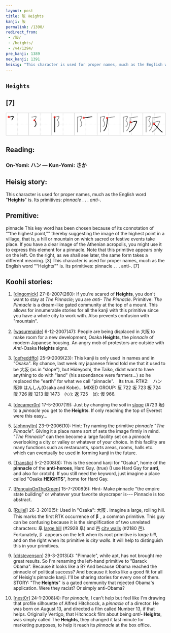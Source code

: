 ```yaml
---
layout: post
title: 阪 Heights
kanji: 阪
permalink: /1390/
redirect_from:
 - /阪/
 - /heights/
 - /v4/1294/
pre_kanji: 1389
nex_kanji: 1391
heisig: "This character is used for proper names, much as the English word &quot;<b>Heights</b>&quot; is. Its primitives: <i>pinnacle</i> . . . <i>anti-</i>. pinnacle This key word has been chosen because of its connotation of ""the highest point,"" thereby suggesting the image of the highest point in a village, that is, a hill or mountain on which sacred or festive events take place. If you have a clear image of the Athenian acropolis, you might use it to express this element for a pinnacle. Note that this primitive appears only on the left. On the right, as we shall see later, the same form takes a different meaning. [3] This character is used for proper names, much as the English word ""Heights"" is. Its primitives: pinnacle . . . anti-. [7]"
---
```


## `Heights`

## [7]

<div class="stroke"><img src="../images/E998AA.png" /></div>

## Reading:

### On-Yomi: ハン &mdash; Kun-Yomi: さか

## Heisig story:

This character is used for proper names, much as the English word &quot;<b>Heights</b>&quot; is. Its primitives: <i>pinnacle</i> . . . <i>anti-</i>.

## Premitive:

pinnacle This key word has been chosen because of its connotation of ""the highest point,"" thereby suggesting the image of the highest point in a village, that is, a hill or mountain on which sacred or festive events take place. If you have a clear image of the Athenian acropolis, you might use it to express this element for a pinnacle. Note that this primitive appears only on the left. On the right, as we shall see later, the same form takes a different meaning. [3] This character is used for proper names, much as the English word ""Heights"" is. Its primitives: pinnacle . . . anti-. [7]

## Koohii stories:

1) [<a href="http://kanji.koohii.com/profile/dingomick">dingomick</a>] 27-8-2007(260): If you&#039;re scared of <strong>Heights</strong>, you don&#039;t want to stay at <em>The Pinnacle</em>; you are <em>anti-</em> <em>The Pinnacle</em>. Primitive: <em>The Pinnacle</em> is a dream-like gated community at the top of a mount. This allows for innumerable stories for all the kanji with this primitive since you have a whole city to work with. Also prevents confusion with &quot;mountain&quot;.

2) [<a href="http://kanji.koohii.com/profile/wasurenaide">wasurenaide</a>] 6-12-2007(47): People are being displaced in 大阪 to make room for a new development, Osaka<strong> Heights</strong>, the <em>pinnacle</em> of modern Japanese housing. An angry mob of protestors are outside with <em>Anti-</em>Osaka<strong> Heights</strong> signs.

3) [<a href="http://kanji.koohii.com/profile/cefreddffo">cefreddffo</a>] 25-9-2009(23): This kanji is only used in names and in &quot;Osaka&quot;. By chance, last week my japanese friend told me that it used to be 大坂 (as in &quot;slope&quot;), but Hideyoshi, the Taiko, didnt want to have anything to do with &quot;land&quot; (his ascendance were farmers...) so he replaced the &quot;earth&quot; for what we call &quot;pinnacle&quot;.　Its true. RTK2:　ハン 阪神 はんしん(Osaka and Kobe)… MIXED GROUP: 反 722 坂 723 板 724 販 726 版 1213 飯 1473　(ﾍﾝ): 返 725　(ｶ): 仮 966.

4) [<a href="http://kanji.koohii.com/profile/decamer0n">decamer0n</a>] 17-5-2007(19): Just by changing the soil in <a href="../v4/723">slope</a> (#723 坂) to a <em>pinnacle</em> you get to the<strong> Heights</strong>. If only reaching the top of Everest were this easy...

5) [<a href="http://kanji.koohii.com/profile/Johnnyltn">Johnnyltn</a>] 23-9-2006(10): Hint: Try naming the primitive <em>pinnacle</em> &quot;<em>The Pinnacle</em>&quot;. Giving it a place name sort of sets the image firmly in mind. &quot;<em>The Pinnacle</em>&quot; can then become a large facility set on a <em>pinnacle</em> overlooking a city or valley or whatever of your choice. In this facility are many functions such as restaruants, sports areas, rooms, halls etc. which can eventually be used in forming kanji in the future.

6) [<a href="http://kanji.koohii.com/profile/Transtic">Transtic</a>] 5-2-2008(8): This is the second kanji for &quot;Osaka&quot;, home of the <strong>pinnacle</strong> of the <strong>anti-heroes</strong>, Hard Gay. (true) (I use Hard Gay for <strong>anti</strong>, and also for crotch). If you still need the keyword, just imagine a place called &quot;Osaka <strong>HEIGHTS</strong>&quot;, home for Hard Gay.

7) [<a href="http://kanji.koohii.com/profile/PenguinOnTheGreen">PenguinOnTheGreen</a>] 15-7-2008(6): Hint- Make pinnacle &quot;the empire state building&quot; or whatever your favorite skyscraper is--- Pinnacle is too abstract.

8) [<a href="http://kanji.koohii.com/profile/Rujiel">Rujiel</a>] 26-3-2010(5): Used in &quot;Osaka&quot;: 大阪 . Imagine a large, rolling hill. This marks the first RTK occurrence of <strong>阝</strong>, a common primitive. This guy can be confusing because it is the simplification of two unrelated characters: 阜 <a href="../v4/2928">large hill</a> (#2928 阜) and 邑 <a href="../v4/2180">city walls</a> (#2180 邑). Fortunately, 阝 appears on the left when its root primitive is <em>large hill</em>, and on the right when its primitive is <em>city walls</em>. It will help to distinguish this in your primitives.

9) [<a href="http://kanji.koohii.com/profile/ddstevenson">ddstevenson</a>] 29-3-2013(4): &quot;Pinnacle&quot;, while apt, has not brought me great results. So I&#039;m renaming the left-hand primitive to &quot;Barack Obama&quot;. Because it looks like a B? And because Obama reached the pinnacle of political success? And because it looks like a good fit for all of Heisig&#039;s pinnacle kanji. I&#039;ll be sharing stories for every one of them. STORY: &quot;The<strong> Heights</strong>&quot; is a gated community that rejected Obama&#039;s application. Were they racist? Or simply anti-Obama?

10) [<a href="http://kanji.koohii.com/profile/nest0r">nest0r</a>] 24-1-2008(4): For <em>pinnacle</em>, I can&#039;t help but feel like I&#039;m drawing that profile silhouette of Alfred Hitchcock, a <em>pinnacle</em> of a director. He was born on August 13, and directed a film called Number 13, if that helps. Originally Vertigo, that Hitchcock film about being <em>anti-</em><strong> Heights</strong>, was simply called The<strong> Heights</strong>, they changed it last minute for marketing purposes, to help it reach its <em>pinnacle</em> at the box office.
